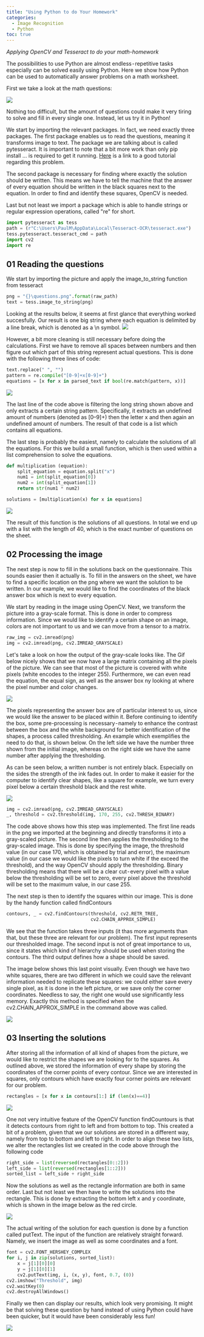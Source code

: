 ```yaml
---
title: "Using Python to do Your Homework"
categories:
  - Image Recognition
  - Python
toc: true
---
```


*Applying OpenCV and Tesseract to do your math-homework*

The possibilities to use Python are almost endless - repetitive tasks especially can be solved easily using Python. Here we show how Python can be used to automatically answer problems on a math worksheet.

First we take a look at the math questions:

![](/assets/post_images/homework/picture1.png)

Nothing too difficult, but the amount of questions could make it very tiring to solve and fill in every single one. Instead, let us try it in Python!

We start by importing the relevant packages. In fact, we need exactly three packages. The first package enables us to read the questions, meaning it transforms image to text. The package we are talking about is called pytesseract. It is important to note that a bit more work than only pip install … is required to get it running. [Here](https://medium.com/r/?url=https%3A%2F%2Fstackoverflow.com%2Fquestions%2F50951955%2Fpytesseract-tesseractnotfound-error-tesseract-is-not-installed-or-its-not-i) is a link to a good tutorial regarding this problem.

The second package is necessary for finding where exactly the solution should be written. This means we have to tell the machine that the answer of every equation should be written in the black squares next to the equation. In order to find and identify these squares, OpenCV is needed.

Last but not least we import a package which is able to handle strings or regular expression operations, called "re" for short.
```python
import pytesseract as tess
path = (r"C:\Users\PaulM\AppData\Local\Tesseract-OCR\tesseract.exe")
tess.pytesseract.tesseract_cmd = path
import cv2
import re
```

## 01 Reading the questions

We start by importing the picture and apply the image_to_string function from tesseract

```python
png = "{}\questions.png".format(raw_path)
text = tess.image_to_string(png)
```
Looking at the results below, it seems at first glance that everything worked succesfully. Our result is one big string where each equation is delimited by a line break, which is denoted as a \n symbol.
![](/assets/post_images/homework/picture2.png)

However, a bit more cleaning is still necessary before doing the calculations. First we have to remove all spaces between numbers and then figure out which part of this string represent actual questions. This is done with the following three lines of code:

```python
text.replace(" ", "")
pattern = re.compile("[0-9]+x[0-9]+")
equations = [x for x in parsed_text if bool(re.match(pattern, x))]
```

![](/assets/post_images/homework/picture3.png)

The last line of the code above is filtering the long string shown above and only extracts a certain string pattern. Specifically, it extracts an undefined amount of numbers (denoted as [0–9]+) then the letter x and then again an undefined amount of numbers. The result of that code is a list which contains all equations.

The last step is probably the easiest, namely to calculate the solutions of all the equations. For this we build a small function, which is then used within a list comprehension to solve the equations.

```python
def multiplication (equation):
    split_equation = equation.split("x")
    num1 = int(split_equation[0])
    num2 = int(split_equation[1])
    return str(num1 * num2)

solutions = [multiplication(x) for x in equations]
```

![](/assets/post_images/homework/picture4.png)

The result of this function is the solutions of all questions. In total we end up with a list with the length of 40, which is the exact number of questions on the sheet.

## 02 Processing the image

The next step is now to fill in the solutions back on the questionnaire. This sounds easier then it actually is. To fill in the answers on the sheet, we have to find a specific location on the png where we want the solution to be written. In our example, we would like to find the coordinates of the black answer box which is next to every equation.

We start by reading in the image using OpenCV. Next, we transform the picture into a gray-scale format. This is done in order to compress information. Since we would like to identify a certain shape on an image, colors are not important to us and we can move from a tensor to a matrix.

```python
raw_img = cv2.imread(png)
img = cv2.imread(png, cv2.IMREAD_GRAYSCALE)
```

Let's take a look on how the output of the gray-scale looks like. The Gif below nicely shows that we now have a large matrix containing all the pixels of the picture. We can see that most of the picture is covered with white pixels (white encodes to the integer 255). Furthermore, we can even read the equation, the equal sign, as well as the answer box ny looking at where the pixel number and color changes.

![](/assets/post_images/homework/picture5.gif)

The pixels representing the answer box are of particular interest to us, since we would like the answer to be placed within it. Before continuing to identify the box, some pre-processing is necessary - namely to enhance the contrast between the box and the white background for better identification of the shapes, a process called thresholding. An example which exemplifies the need to do that, is shown below. On the left side we have the number three shown from the initial image, whereas on the right side we have the same number after applying the thresholding.

As can be seen below, a written number is not entirely black. Especially on the sides the strength of the ink fades out. In order to make it easier for the computer to identify clear shapes, like a square for example, we turn every pixel below a certain threshold black and the rest white.

![](/assets/post_images/homework/picture6.png)

```python
img = cv2.imread(png, cv2.IMREAD_GRAYSCALE)
_, threshold = cv2.threshold(img, 170, 255, cv2.THRESH_BINARY)
```

The code above shows how this step was implemented. The first line reads in the png we imported at the beginning and directly transforms it into a gray-scaled picture. The second line then applies the thresholding to the gray-scaled image. This is done by specifying the image, the threshold value (in our case 170, which is obtained by trial and error), the maximum value (in our case we would like the pixels to turn white if the exceed the threshold), and the way OpenCV should apply the thresholding. Binary thresholding means that there will be a clear cut - every pixel with a value below the thresholding will be set to zero, every pixel above the threshold will be set to the maximum value, in our case 255.

The next step is then to identify the squares within our image. This is done by the handy function called findContours

```python
contours, _ = cv2.findContours(threshold, cv2.RETR_TREE,
                               cv2.CHAIN_APPROX_SIMPLE)
```

We see that the function takes three inputs (it thas more arguments than that, but these three are relevant for our problem). The first input represents our thresholded image. The second input is not of great importance to us, since it states which kind of hierarchy should be used when storing the contours. The third output defines how a shape should be saved.

The image below shows this last point visually. Even though we have two white squares, there are two different in which we could save the relevant information needed to replicate these squares: we could either save every single pixel, as it is done in the left picture, or we save only the corner coordinates. Needless to say, the right one would use significantly less memory. Exactly this method is specified when the cv2.CHAIN_APPROX_SIMPLE in the command above was called.

![](/assets/post_images/homework/picture7.png)

## 03 Inserting the solutions

After storing all the information of all kind of shapes from the picture, we would like to restrict the shapes we are looking for to the squares. As outlined above, we stored the information of every shape by storing the coordinates of the corner points of every contour. Since we are interested in squares, only contours which have exactly four corner points are relevant for our problem.

```python
rectangles = [x for x in contours[1:] if (len(x)==4)]
```

![](/assets/post_images/homework/picture8.png)

One not very intuitive feature of the OpenCV function findCountours is that it detects contours from right to left and from bottom to top. This created a bit of a problem, given that we our solutions are stored in a different way, namely from top to bottom and left to right. In order to align these two lists, we alter the rectangles list we created in the code above through the following code

```python
right_side = list(reversed(rectangles[0::2]))
left_side = list(reversed(rectangles[1::2]))
sorted_list = left_side + right_side
```

Now the solutions as well as the rectangle information are both in same order. Last but not least we then have to write the solutions into the rectangle. This is done by extracting the bottom left x and y coordinate, which is shown in the image below as the red circle.

![](/assets/post_images/homework/picture9.png)

The actual writing of the solution for each question is done by a function called putText. The input of the function are relatively straight forward. Namely, we insert the image as well as some coordinates and a font.

```python
font = cv2.FONT_HERSHEY_COMPLEX
for i, j in zip(solutions, sorted_list):
    x = j[1][0][0]
    y = j[1][0][1]
    cv2.putText(img, i, (x, y), font, 0.7, (0))
cv2.imshow("Threshold", img)
cv2.waitKey(0)
cv2.destroyAllWindows()
```

Finally we then can display our results, which look very promising. It might be that solving these question by hand instead of using Python could have been quicker, but it would have been considerably less fun!

![](/assets/post_images/homework/picture10.png)



